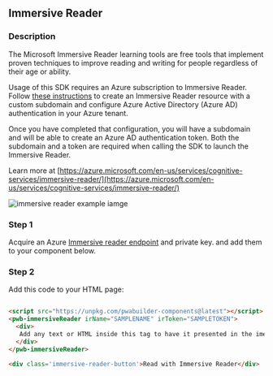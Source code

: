 <div id="headerDiv">

## Immersive Reader

</div>

<div id="contentContainer">
<div id="leftSide">
  
### Description
The Microsoft Immersive Reader learning tools are free tools that implement proven techniques to improve reading and writing for people regardless of their age or ability.

Usage of this SDK requires an Azure subscription to Immersive Reader. Follow [these instructions](https://docs.microsoft.com/en-us/azure/cognitive-services/immersive-reader/azure-active-directory-authentication) to create an Immersive Reader resource with a custom subdomain and configure Azure Active Directory (Azure AD) authentication in your Azure tenant.

Once you have completed that configuration, you will have a subdomain and will be able to create an Azure AD authentication token. Both the subdomain and a token are required when calling the SDK to launch the Immersive Reader.

Learn more at [https://azure.microsoft.com/en-us/services/cognitive-services/immersive-reader/](https://azure.microsoft.com/en-us/services/cognitive-services/immersive-reader/)

![immersive reader example iamge](https://github.com/pwa-builder/pwabuilder-snippits/blob/demo/src/immersiveReader/ir.png)


</div>

<div id="rightSide">

### Step 1

Acquire an Azure [Immersive reader endpoint](https://docs.microsoft.com/en-us/azure/cognitive-services/immersive-reader/azure-active-directory-authentication) and private key. and add them to your component below.

### Step 2
Add this code to your HTML page: 

<div class="codeBlockHeader">
  <copy-button codeurl="https://raw.githubusercontent.com/pwa-builder/pwabuilder-snippits/demo/src/immersiveReader/immersiveReader.html">
  </copy-button>
</div>

<div class="codeBlock">

```html

<script src="https://unpkg.com/pwabuilder-components@latest"></script>
<pwb-immersiveReader irName="SAMPLENAME" irToken="SAMPLETOKEN">
  <div>
   Add any text or HTML inside this tag to have it presented in the imersive reader
  </div>
</pwb-immersiveReader>

<div class='immersive-reader-button'>Read with Immersive Reader</div>

```

</div>
</div>
